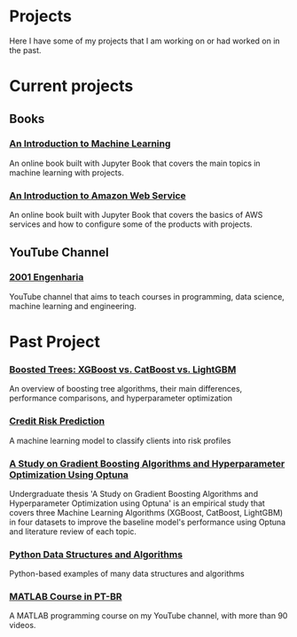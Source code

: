 # Projects
Here I have some of my projects that I am working on or had worked on in the past.


# Current projects

## Books
### [An Introduction to Machine Learning](https://joaomh.github.io/ml-book/intro.html)
An online book built with Jupyter Book that covers the main topics in machine learning with projects.
### [An Introduction to Amazon Web Service](https://joaomh.github.io/aws-book/intro.html)
An online book built with Jupyter Book that covers the basics of AWS services and how to configure some of the products with projects.
## YouTube Channel 
### [2001 Engenharia](https://www.youtube.com/@2001Engenharia)
YouTube channel that aims to teach courses in programming, data science, machine learning and engineering.

# Past Project
### [Boosted Trees: XGBoost vs. CatBoost vs. LightGBM](https://joaomh.github.io/projects/2023-10-01-catboost-lgbm-xgboost/main.html)
An overview of boosting tree algorithms, their main differences, performance comparisons, and hyperparameter optimization
### [Credit Risk Prediction](https://joaomh.github.io/projects/2023-09-20-banking-risk-predict/main.html)
A machine learning model to classify clients into risk profiles
### [A Study on Gradient Boosting Algorithms and Hyperparameter Optimization Using Optuna](https://github.com/joaomh/study_boosting_optuna_USP_undergraduate_thesis?tab=readme-ov-file#a-study-on-gradient-boosting-algorithms-and-hyperparameter-optimization-using-optuna)
Undergraduate thesis 'A Study on Gradient Boosting Algorithms and Hyperparameter Optimization using Optuna' is an empirical study that covers three Machine Learning Algorithms (XGBoost, CatBoost, LightGBM) in four datasets to improve the baseline model's performance using Optuna and literature review of each topic.
### [Python Data Structures and Algorithms](https://github.com/joaomh/python-data-structures-and-algorithms)
Python-based examples of many data structures and algorithms
### [MATLAB Course in PT-BR](https://www.youtube.com/watch?v=da0qJnleaEQ&list=PLE1UtdMhwaEobcUPjpo27o5HxeBSYjLEs)
A MATLAB programming course on my YouTube channel, with more than 90 videos.